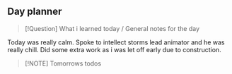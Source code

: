 ## Day planner


> [!Question] What i learned today / General notes for the day
> 

Today was really calm. Spoke to intellect storms  lead animator and he was really chill. Did some extra work as i was let off early due to construction. 

> [!NOTE] Tomorrows todos
